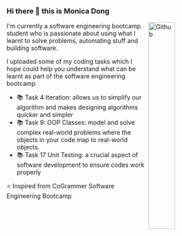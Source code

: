 ### Hi there 👋 this is Monica Dong

<img width="35%" align="right" alt="Github" src="https://user-images.githubusercontent.com/48678280/88862734-4903af80-d201-11ea-968b-9c939d88a37c.gif" />

I'm currently a software engineering bootcamp student who is passionate about using what I learnt to solve problems, automating stuff and building software.

I uploaded some of my coding tasks which I hope could help you understand what can be learnt as part of the software engineering bootcamp

- 📚 Task 4 Iteration: allows us to simplify our algorithm and makes designing algorithms quicker and simpler 
- 📚 Task 9: OOP Classes: model and solve complex real-world problems where the objects in your code map to real-world objects.
- 📚 Task 17 Unit Testing:  a crucial aspect of software development to ensure codes work properly

⭐️ Inspired from CoGrammer Software Engineering Bootcamp
